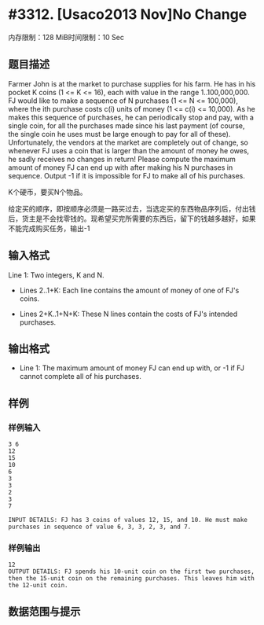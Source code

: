 # #3312. [Usaco2013 Nov]No Change 

内存限制：128 MiB时间限制：10 Sec

## 题目描述

Farmer John is at the market to purchase supplies for his farm. He has in his pocket K coins (1 <= K <= 16), each with value in the range 1..100,000,000. FJ would like to make a sequence of N purchases (1 <= N <= 100,000), where the ith purchase costs c(i) units of money (1 <= c(i) <= 10,000). As he makes this sequence of purchases, he can periodically stop and pay, with a single coin, for all the purchases made since his last payment (of course, the single coin he uses must be large enough to pay for all of these). Unfortunately, the vendors at the market are completely out of change, so whenever FJ uses a coin that is larger than the amount of money he owes, he sadly receives no changes in return! Please compute the maximum amount of money FJ can end up with after making his N purchases in sequence. Output -1 if it is impossible for FJ to make all of his purchases. 

K个硬币，要买N个物品。

给定买的顺序，即按顺序必须是一路买过去，当选定买的东西物品序列后，付出钱后，货主是不会找零钱的。现希望买完所需要的东西后，留下的钱越多越好，如果不能完成购买任务，输出-1

## 输入格式

Line 1: Two integers, K and N. 

* Lines 2..1+K: Each line contains the amount of money of one of FJ's coins. 

* Lines 2+K..1+N+K: These N lines contain the costs of FJ's intended purchases. 

## 输出格式

* Line 1: The maximum amount of money FJ can end up with, or -1 if FJ cannot complete all of his purchases. 

## 样例

### 样例输入

    
    3 6
    12
    15
    10
    6
    3
    3
    2
    3
    7
    
    INPUT DETAILS: FJ has 3 coins of values 12, 15, and 10. He must make purchases in sequence of value 6, 3, 3, 2, 3, and 7. 
    
    

### 样例输出

    
    12 
    OUTPUT DETAILS: FJ spends his 10-unit coin on the first two purchases, then the 15-unit coin on the remaining purchases. This leaves him with the 12-unit coin. 
    

## 数据范围与提示
